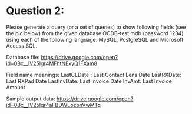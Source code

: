 # Question 2: 

Please generate a query (or a set of queries) to show following fields (see the pic below) from the given database OCDB-test.mdb  (password 1234) using each of the following language:   MySQL,  PostgreSQL  and  Microsoft Access SQL.  
 
Database file:  https://drive.google.com/open?id=0Bx__lV25Igr4MFhtNExyQ1FXam8
 
Field name meanings:
LastCLDate :   Last Contact Lens Date
LastRXDate:   Last RXPad Date
LastInvDate:   Last Invoice Date
InvAmt:           Last Invoice Amount
  
 Sample output data: https://drive.google.com/open?id=0Bx__lV25Igr4aFBDWEozbnVwMTg 


